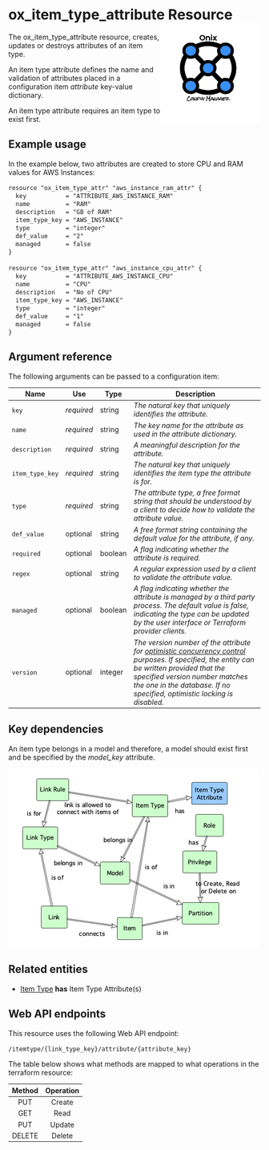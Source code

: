 # ox_item_type_attribute Resource <img src="../../../docs/pics/ox.png" width="200" height="200" align="right">

The ox_item_type_attribute resource, creates, updates or destroys attributes of an item type.

An item type attribute defines the name and validation of attributes placed in a configuration item *attribute* key-value dictionary.

An item type attribute requires an item type to exist first.

## Example usage

In the example below, two attributes are created to store CPU and RAM values for AWS Instances:

```hcl
resource "ox_item_type_attr" "aws_instance_ram_attr" {
  key           = "ATTRIBUTE_AWS_INSTANCE_RAM"
  name          = "RAM"
  description   = "GB of RAM"
  item_type_key = "AWS_INSTANCE"
  type          = "integer"
  def_value     = "2"
  managed       = false
}

resource "ox_item_type_attr" "aws_instance_cpu_attr" {
  key           = "ATTRIBUTE_AWS_INSTANCE_CPU"
  name          = "CPU"
  description   = "No of CPU"
  item_type_key = "AWS_INSTANCE"
  type          = "integer"
  def_value     = "1"
  managed       = false
}
```

## Argument reference

The following arguments can be passed to a configuration item:

| Name | Use | Type |  Description |
|---|---|---|---|
| `key` | *required* | string | *The natural key that uniquely identifies the attribute.* |
| `name`| *required* | string | *The key name for the attribute as used in the attribute dictionary.* |
| `description`| *required* | string | *A meaningful description for the attribute.* |
| `item_type_key`| *required* | string | *The natural key that uniquely identifies the item type the attribute is for.* |
| `type` | *required* | string | *The attribute type, a free format string that should be understood by a client to decide how to validate the attribute value.* |
| `def_value`| optional | string | *A free format string containing the default value for the attribute, if any.* |
| `required` | optional | boolean | *A flag indicating whether the attribute is required.* |
| `regex`| optional | string | *A regular expression used by a client to validate the attribute value.* |
| `managed` | optional | boolean | *A flag indicating whether the attribute is managed by a third party process. The default value is false, indicating the type can be updated by the user interface or Terraform provider clients.* |
| `version` | optional | integer | *The version number of the attribute for [optimistic concurrency control](https://en.wikipedia.org/wiki/Optimistic_concurrency_control) purposes. If specified, the entity can be written provided that the specified version number matches the one in the database. If no specified, optimistic locking is disabled.* |

## Key dependencies

An item type belongs in a model and therefore, a model should exist first and be specified by the *model_key* attribute.

![Item Type Attribute](../pics/item_type_attr.png)

## Related entities

- [Item Type](ox_item_type.md) **has** Item Type Attribute(s)

## Web API endpoints

This resource uses the following Web API endpoint: 

```bash
/itemtype/{link_type_key}/attribute/{attribute_key}
```

The table below shows what methods are mapped to what operations in the terraform resource:

| **Method** | **Operation** |
|:---:|:---:|
| PUT | Create |
| GET | Read |
| PUT | Update |
| DELETE | Delete  |
